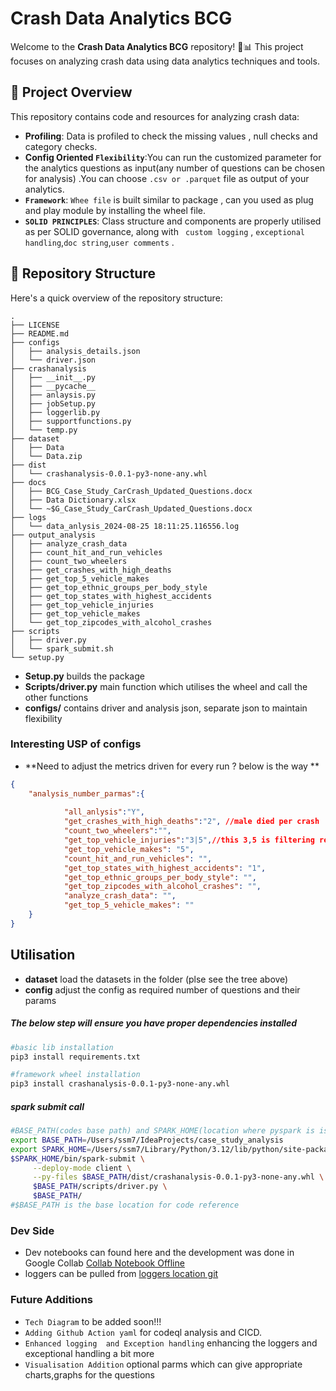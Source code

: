 

# Crash Data Analytics BCG

Welcome to the **Crash Data Analytics BCG** repository! 🚗📊 This project focuses on analyzing crash data using data analytics techniques and tools.

## 🚀 Project Overview

This repository contains code and resources for analyzing crash data:

- **Profiling**: Data is profiled to check the missing values , null checks and category checks.
- **Config Oriented `Flexibility`**:You can run the customized parameter for the analytics questions as input(any number of questions can be chosen for analysis)  .You can choose `.csv or .parquet` file as output of your analytics.
- **`Framework`**: `Whee file` is built similar to package , can you used as plug and play module by installing the wheel file.
- **`SOLID PRINCIPLES`**: Class structure and components  are properly utilised  as per SOLID governance, along with ` custom logging` , `exceptional handling`,`doc string`,`user comments` .

## 📁 Repository Structure

Here's a quick overview of the repository structure:

```
.
├── LICENSE
├── README.md
├── configs
│   ├── analysis_details.json
│   └── driver.json
├── crashanalysis
│   ├── __init__.py
│   ├── __pycache__
│   ├── anlaysis.py
│   ├── jobSetup.py
│   ├── loggerlib.py
│   ├── supportfunctions.py
│   └── temp.py
├── dataset
│   ├── Data
│   └── Data.zip
├── dist
│   └── crashanalysis-0.0.1-py3-none-any.whl
├── docs
│   ├── BCG_Case_Study_CarCrash_Updated_Questions.docx
│   ├── Data Dictionary.xlsx
│   └── ~$G_Case_Study_CarCrash_Updated_Questions.docx
├── logs
│   └── data_anlysis_2024-08-25 18:11:25.116556.log
├── output_analysis
│   ├── analyze_crash_data
│   ├── count_hit_and_run_vehicles
│   ├── count_two_wheelers
│   ├── get_crashes_with_high_deaths
│   ├── get_top_5_vehicle_makes
│   ├── get_top_ethnic_groups_per_body_style
│   ├── get_top_states_with_highest_accidents
│   ├── get_top_vehicle_injuries
│   ├── get_top_vehicle_makes
│   └── get_top_zipcodes_with_alcohol_crashes
├── scripts
│   ├── driver.py
│   └── spark_submit.sh
└── setup.py
```
- **Setup.py** builds the package
- **Scripts/driver.py** main function which utilises the wheel and call the other functions
- **configs/** contains driver and analysis json, separate json to maintain flexibility


### Interesting USP of configs

- **Need to adjust the metrics driven for every run ? below is the way **
```json
{
    "analysis_number_parmas":{   
    
            "all_anlysis":"Y",
            "get_crashes_with_high_deaths":"2", //male died per crash  is more than 2
            "count_two_wheelers":"",
            "get_top_vehicle_injuries":"3|5",//this 3,5 is filtering records based on the rank between 3 and 5
            "get_top_vehicle_makes": "5",
            "count_hit_and_run_vehicles": "",
            "get_top_states_with_highest_accidents": "1",
            "get_top_ethnic_groups_per_body_style": "",
            "get_top_zipcodes_with_alcohol_crashes": "",
            "analyze_crash_data": "",
            "get_top_5_vehicle_makes": ""
    }
}
```
## Utilisation
- **dataset** load the datasets in the folder (plse see the tree above)
- **config** adjust the config as required number of questions and their params


#####  The below step will ensure you have proper dependencies  installed
```bash
#basic lib installation
pip3 install requirements.txt
```
```bash
#framework wheel installation
pip3 install crashanalysis-0.0.1-py3-none-any.whl
```
#####  spark submit call
```bash
#BASE_PATH(codes base path) and SPARK_HOME(location where pyspark is isntalled)
export BASE_PATH=/Users/ssm7/IdeaProjects/case_study_analysis
export SPARK_HOME=/Users/ssm7/Library/Python/3.12/lib/python/site-packages/
$SPARK_HOME/bin/spark-submit \
     --deploy-mode client \
     --py-files $BASE_PATH/dist/crashanalysis-0.0.1-py3-none-any.whl \
     $BASE_PATH/scripts/driver.py \
     $BASE_PATH/
#$BASE_PATH is the base location for code reference 
```


### Dev Side

- Dev notebooks can found here and the development was done in Google Collab
  [Collab Notebook Offline](docs/dev_v2_case_study.ipynb)
- loggers can be pulled from [loggers location git ](logs/)

### Future Additions
- `Tech Diagram` to be added soon!!! 
- `Adding Github Action yaml` for codeql analysis and CICD.
- `Enhanced logging  and Exception handling` enhancing  the loggers and exceptional handling a bit more
- `Visualisation Addition` optional parms which can give appropriate charts,graphs for the questions